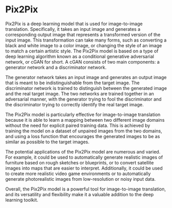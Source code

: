 # Pix2Pix
Pix2Pix is a deep learning model that is used for image-to-image translation. Specifically, it takes an input image and generates a corresponding output image that represents a transformed version of the input image. This transformation can take many forms, such as converting a black and white image to a color image, or changing the style of an image to match a certain artistic style. The Pix2Pix model is based on a type of deep learning algorithm known as a conditional generative adversarial network, or cGAN for short. A cGAN consists of two main components: a generator network and a discriminator network.

The generator network takes an input image and generates an output image that is meant to be indistinguishable from the target image. The discriminator network is trained to distinguish between the generated image and the real target image. The two networks are trained together in an adversarial manner, with the generator trying to fool the discriminator and the discriminator trying to correctly identify the real target image.

The Pix2Pix model is particularly effective for image-to-image translation because it is able to learn a mapping between two different image domains without the need for explicit paired training data. This is achieved by training the model on a dataset of unpaired images from the two domains, and using a loss function that encourages the generated images to be as similar as possible to the target images.

The potential applications of the Pix2Pix model are numerous and varied. For example, it could be used to automatically generate realistic images of furniture based on rough sketches or blueprints, or to convert satellite images into maps that are easier to interpret. Additionally, it could be used to create more realistic video game environments or to automatically generate photorealistic images from low-resolution or noisy input data.

Overall, the Pix2Pix model is a powerful tool for image-to-image translation, and its versatility and flexibility make it a valuable addition to the deep learning toolkit.
